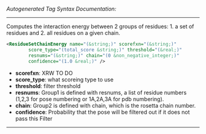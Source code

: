 _Autogenerated Tag Syntax Documentation:_

---
Computes the interaction energy between 2 groups of residues: 1. a set of residues and 2. all residues on a given chain.

```xml
<ResidueSetChainEnergy name="(&string;)" scorefxn="(&string;)"
        score_type="(total_score &string;)" threshold="(&real;)"
        resnums="(&string;)" chain="(0 &non_negative_integer;)"
        confidence="(1.0 &real;)" />
```

-   **scorefxn**: XRW TO DO
-   **score_type**: what scoreing type to use
-   **threshold**: filter threshold
-   **resnums**: Group1 is defined with resnums, a list of residue numbers (1,2,3 for pose numbering or 1A,2A,3A for pdb numbering).
-   **chain**: Group2 is defined with chain, which is the rosetta chain number.
-   **confidence**: Probability that the pose will be filtered out if it does not pass this Filter

---

